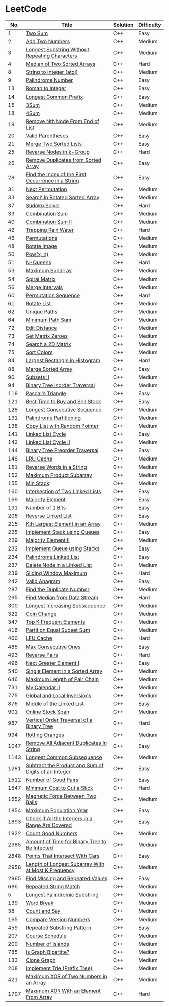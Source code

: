 
LeetCode
========

|   No. | Title                                                                                                                                       | Solution   | Difficulty   |
|-------|---------------------------------------------------------------------------------------------------------------------------------------------|------------|--------------|
|     1 | [Two Sum](https://leetcode.com/problems/two-sum/)                                                                                           | C++        | Easy         |
|     2 | [Add Two Numbers](https://leetcode.com/problems/add-two-numbers/)                                                                           | C++        | Medium       |
|     3 | [Longest Substring Without Repeating Characters](https://leetcode.com/problems/longest-substring-without-repeating-characters/)             | C++        | Medium       |
|     4 | [Median of Two Sorted Arrays](https://leetcode.com/problems/median-of-two-sorted-arrays/)                                                   | C++        | Hard         |
|     8 | [String to Integer (atoi)](https://leetcode.com/problems/string-to-integer-atoi/)                                                           | C++        | Medium       |
|     9 | [Palindrome Number](https://leetcode.com/problems/palindrome-number/)                                                                       | C++        | Easy         |
|    13 | [Roman to Integer](https://leetcode.com/problems/roman-to-integer/)                                                                         | C++        | Easy         |
|    14 | [Longest Common Prefix](https://leetcode.com/problems/longest-common-prefix/)                                                               | C++        | Easy         |
|    15 | [3Sum](https://leetcode.com/problems/3sum/)                                                                                                 | C++        | Medium       |
|    18 | [4Sum](https://leetcode.com/problems/4sum/)                                                                                                 | C++        | Medium       |
|    19 | [Remove Nth Node From End of List](https://leetcode.com/problems/remove-nth-node-from-end-of-list/)                                         | C++        | Medium       |
|    20 | [Valid Parentheses](https://leetcode.com/problems/valid-parentheses/)                                                                       | C++        | Easy         |
|    21 | [Merge Two Sorted Lists](https://leetcode.com/problems/merge-two-sorted-lists/)                                                             | C++        | Easy         |
|    25 | [Reverse Nodes in k-Group](https://leetcode.com/problems/reverse-nodes-in-k-group/)                                                         | C++        | Hard         |
|    26 | [Remove Duplicates from Sorted Array](https://leetcode.com/problems/remove-duplicates-from-sorted-array/)                                   | C++        | Easy         |
|    28 | [Find the Index of the First Occurrence in a String](https://leetcode.com/problems/find-the-index-of-the-first-occurrence-in-a-string/)     | C++        | Easy         |
|    31 | [Next Permutation](https://leetcode.com/problems/next-permutation/)                                                                         | C++        | Medium       |
|    33 | [Search in Rotated Sorted Array](https://leetcode.com/problems/search-in-rotated-sorted-array/)                                             | C++        | Medium       |
|    37 | [Sudoku Solver](https://leetcode.com/problems/sudoku-solver/)                                                                               | C++        | Hard         |
|    39 | [Combination Sum](https://leetcode.com/problems/combination-sum/)                                                                           | C++        | Medium       |
|    40 | [Combination Sum II](https://leetcode.com/problems/combination-sum-ii/)                                                                     | C++        | Medium       |
|    42 | [Trapping Rain Water](https://leetcode.com/problems/trapping-rain-water/)                                                                   | C++        | Hard         |
|    46 | [Permutations](https://leetcode.com/problems/permutations/)                                                                                 | C++        | Medium       |
|    48 | [Rotate Image](https://leetcode.com/problems/rotate-image/)                                                                                 | C++        | Medium       |
|    50 | [Pow(x, n)](https://leetcode.com/problems/powx-n/)                                                                                          | C++        | Medium       |
|    51 | [N-Queens](https://leetcode.com/problems/n-queens/)                                                                                         | C++        | Hard         |
|    53 | [ Maximum Subarray](https://leetcode.com/problems/maximum-subarray/)                                                                        | C++        | Medium       |
|    54 | [Spiral Matrix](https://leetcode.com/problems/spiral-matrix/)                                                                               | C++        | Medium       |
|    56 | [Merge Intervals](https://leetcode.com/problems/merge-intervals/)                                                                           | C++        | Medium       |
|    60 | [Permutation Sequence](https://leetcode.com/problems/permutation-sequence/)                                                                 | C++        | Hard         |
|    61 | [Rotate List](https://leetcode.com/problems/rotate-list/)                                                                                   | C++        | Medium       |
|    62 | [Unique Paths](https://leetcode.com/problems/unique-paths/)                                                                                 | C++        | Medium       |
|    64 | [Minimum Path Sum](https://leetcode.com/problems/minimum-path-sum/)                                                                         | C++        | Medium       |
|    72 | [Edit Distance](https://leetcode.com/problems/edit-distance/)                                                                               | C++        | Medium       |
|    73 | [Set Matrix Zeroes](https://leetcode.com/problems/set-matrix-zeroes/)                                                                       | C++        | Medium       |
|    74 | [Search a 2D Matrix](https://leetcode.com/problems/search-a-2d-matrix/)                                                                     | C++        | Medium       |
|    75 | [Sort Colors](https://leetcode.com/problems/sort-colors/)                                                                                   | C++        | Medium       |
|    84 | [Largest Rectangle in Histogram](https://leetcode.com/problems/largest-rectangle-in-histogram/)                                             | C++        | Hard         |
|    88 | [Merge Sorted Array](https://leetcode.com/problems/merge-sorted-array/)                                                                     | C++        | Easy         |
|    90 | [Subsets II](https://leetcode.com/problems/subsets-ii/)                                                                                     | C++        | Medium       |
|    94 | [Binary Tree Inorder Traversal](https://leetcode.com/problems/binary-tree-inorder-traversal/)                                               | C++        | Medium       |
|   118 | [Pascal's Triangle](https://leetcode.com/problems/pascals-triangle/)                                                                        | C++        | Easy         |
|   121 | [Best Time to Buy and Sell Stock](https://leetcode.com/problems/best-time-to-buy-and-sell-stock/)                                           | C++        | Easy         |
|   128 | [Longest Consecutive Sequence](https://leetcode.com/problems/longest-consecutive-sequence/)                                                 | C++        | Medium       |
|   131 | [Palindrome Partitioning](https://leetcode.com/problems/palindrome-partitioning/)                                                           | C++        | Medium       |
|   138 | [Copy List with Random Pointer](https://leetcode.com/problems/copy-list-with-random-pointer/)                                               | C++        | Medium       |
|   141 | [Linked List Cycle](https://leetcode.com/problems/linked-list-cycle/)                                                                       | C++        | Easy         |
|   142 | [Linked List Cycle II](https://leetcode.com/problems/linked-list-cycle-ii/)                                                                 | C++        | Medium       |
|   144 | [Binary Tree Preorder Traversal](https://leetcode.com/problems/binary-tree-preorder-traversal/)                                             | C++        | Easy         |
|   146 | [ LRU Cache](https://leetcode.com/problems/lru-cache/)                                                                                      | C++        | Medium       |
|   151 | [Reverse Words in a String](https://leetcode.com/problems/reverse-words-in-a-string/)                                                       | C++        | Medium       |
|   152 | [Maximum Product Subarray](https://leetcode.com/problems/maximum-product-subarray/)                                                         | C++        | Medium       |
|   155 | [Min Stack](https://leetcode.com/problems/min-stack/)                                                                                       | C++        | Medium       |
|   160 | [Intersection of Two Linked Lists](https://leetcode.com/problems/intersection-of-two-linked-lists/)                                         | C++        | Easy         |
|   169 | [Majority Element](https://leetcode.com/problems/majority-element/)                                                                         | C++        | Easy         |
|   191 | [Number of 1 Bits](https://leetcode.com/problems/number-of-1-bits/)                                                                         | C++        | Easy         |
|   206 | [Reverse Linked List](https://leetcode.com/problems/reverse-linked-list/)                                                                   | C++        | Easy         |
|   215 | [Kth Largest Element in an Array](https://leetcode.com/problems/kth-largest-element-in-an-array/)                                           | C++        | Medium       |
|   225 | [Implement Stack using Queues](https://leetcode.com/problems/implement-stack-using-queues/description/)                                     | C++        | Easy         |
|   229 | [Majority Element II](https://leetcode.com/problems/majority-element-ii/)                                                                   | C++        | Medium       |
|   232 | [Implement Queue using Stacks](https://leetcode.com/problems/implement-queue-using-stacks/description/)                                     | C++        | Easy         |
|   234 | [Palindrome Linked List](https://leetcode.com/problems/palindrome-linked-list/)                                                             | C++        | Easy         |
|   237 | [Delete Node in a Linked List](https://leetcode.com/problems/delete-node-in-a-linked-list/)                                                 | C++        | Medium       |
|   239 | [Sliding Window Maximum](https://leetcode.com/problems/sliding-window-maximum/)                                                             | C++        | Hard         |
|   242 | [Valid Anagram](https://leetcode.com/problems/valid-anagram/)                                                                               | C++        | Easy         |
|   287 | [Find the Duplicate Number](https://leetcode.com/problems/find-the-duplicate-number/)                                                       | C++        | Medium       |
|   295 | [Find Median from Data Stream](https://leetcode.com/problems/find-median-from-data-stream/)                                                 | C++        | Hard         |
|   300 | [Longest Increasing Subsequence](https://leetcode.com/problems/longest-increasing-subsequence/)                                             | C++        | Medium       |
|   322 | [Coin Change](https://leetcode.com/problems/coin-change/)                                                                                   | C++        | Medium       |
|   347 | [Top K Frequent Elements](https://leetcode.com/problems/top-k-frequent-elements/)                                                           | C++        | Medium       |
|   416 | [Partition Equal Subset Sum](https://leetcode.com/problems/partition-equal-subset-sum/)                                                     | C++        | Medium       |
|   460 | [LFU Cache](https://leetcode.com/problems/lfu-cache/)                                                                                       | C++        | Hard         |
|   485 | [Max Consecutive Ones](https://leetcode.com/problems/max-consecutive-ones/)                                                                 | C++        | Easy         |
|   493 | [Reverse Pairs](https://leetcode.com/problems/reverse-pairs/)                                                                               | C++        | Hard         |
|   496 | [Next Greater Element I](https://leetcode.com/problems/next-greater-element-i/)                                                             | C++        | Easy         |
|   540 | [Single Element in a Sorted Array](https://leetcode.com/problems/single-element-in-a-sorted-array/)                                         | C++        | Medium       |
|   646 | [Maximum Length of Pair Chain](https://leetcode.com/problems/maximum-length-of-pair-chain/)                                                 | C++        | Medium       |
|   731 | [My Calendar II](https://leetcode.com/problems/my-calendar-ii/)                                                                             | C++        | Medium       |
|   775 | [Global and Local Inversions](https://leetcode.com/problems/global-and-local-inversions/)                                                   | C++        | Medium       |
|   876 | [Middle of the Linked List](https://leetcode.com/problems/middle-of-the-linked-list/)                                                       | C++        | Easy         |
|   901 | [Online Stock Span](https://leetcode.com/problems/online-stock-span/)                                                                       | C++        | Medium       |
|   987 | [Vertical Order Traversal of a Binary Tree](https://leetcode.com/problems/vertical-order-traversal-of-a-binary-tree/)                       | C++        | Hard         |
|   994 | [Rotting Oranges](https://leetcode.com/problems/rotting-oranges/)                                                                           | C++        | Medium       |
|  1047 | [Remove All Adjacent Duplicates In String](https://leetcode.com/problems/remove-all-adjacent-duplicates-in-string/)                         | C++        | Easy         |
|  1143 | [Longest Common Subsequence](https://leetcode.com/problems/longest-common-subsequence/)                                                     | C++        | Medium       |
|  1281 | [Subtract the Product and Sum of Digits of an Integer](https://leetcode.com/problems/subtract-the-product-and-sum-of-digits-of-an-integer/) | C++        | Easy         |
|  1512 | [Number of Good Pairs](https://leetcode.com/problems/number-of-good-pairs/)                                                                 | C++        | Easy         |
|  1547 | [Minimum Cost to Cut a Stick](https://leetcode.com/problems/minimum-cost-to-cut-a-stick/)                                                   | C++        | Hard         |
|  1552 | [Magnetic Force Between Two Balls](https://leetcode.com/problems/magnetic-force-between-two-balls/)                                         | C++        | Medium       |
|  1854 | [Maximum Population Year](https://leetcode.com/problems/maximum-population-year/)                                                           | C++        | Easy         |
|  1893 | [Check if All the Integers in a Range Are Covered](https://leetcode.com/problems/check-if-all-the-integers-in-a-range-are-covered/)         | C++        | Easy         |
|  1922 | [Count Good Numbers](https://leetcode.com/problems/count-good-numbers/)                                                                     | C++        | Medium       |
|  2385 | [Amount of Time for Binary Tree to Be Infected](https://leetcode.com/problems/amount-of-time-for-binary-tree-to-be-infected/)               | C++        | Medium       |
|  2848 | [Points That Intersect With Cars](https://leetcode.com/problems/points-that-intersect-with-cars/)                                           | C++        | Easy         |
|  2958 | [Length of Longest Subarray With at Most K Frequency](https://leetcode.com/problems/length-of-longest-subarray-with-at-most-k-frequency/)   | C++        | Medium       |
|  2965 | [Find Missing and Repeated Values](https://leetcode.com/problems/find-missing-and-repeated-values/)                                         | C++        | Easy         |
|686| [Repeated String Match](https://leetcode.com/problems/repeated-string-match/)|C++|Medium|
|5| [Longest Palindromic Substring](https://leetcode.com/problems/longest-palindromic-substring/)|C++|Medium|
|139| [Word Break](https://leetcode.com/problems/word-break/)|C++|Medium|
|38| [Count and Say](https://leetcode.com/problems/count-and-say/)|C++|Medium|
|165| [Compare Version Numbers](https://leetcode.com/problems/compare-version-numbers/)|C++|Medium|
|459| [Repeated Substring Pattern](https://leetcode.com/problems/repeated-substring-pattern/)|C++|Easy|
|207| [Course Schedule](https://leetcode.com/problems/course-schedule/)|C++|Medium|
|200| [Number of Islands](https://leetcode.com/problems/number-of-islands/)|C++|Medium|
|785| [Is Graph Bipartite?](https://leetcode.com/problems/is-graph-bipartite/)|C++|Medium|
|133| [Clone Graph](https://leetcode.com/problems/clone-graph/)|C++|Medium|
|208| [Implement Trie (Prefix Tree)](https://leetcode.com/problems/implement-trie-prefix-tree/)|C++|Medium|
|421| [Maximum XOR of Two Numbers in an Array](https://leetcode.com/problems/maximum-xor-of-two-numbers-in-an-array/)|C++|Medium|
|1707| [Maximum XOR With an Element From Array](https://leetcode.com/problems/maximum-xor-with-an-element-from-array/)|C++|Hard|





















